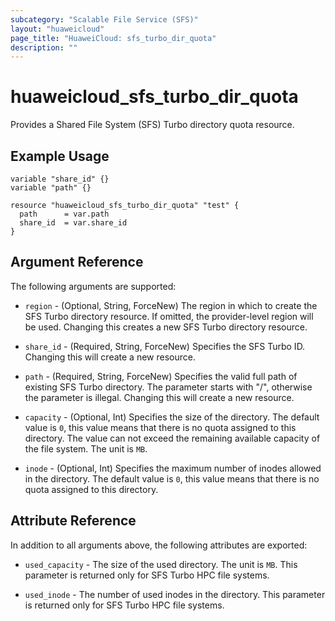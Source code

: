 ```yaml
---
subcategory: "Scalable File Service (SFS)"
layout: "huaweicloud"
page_title: "HuaweiCloud: sfs_turbo_dir_quota"
description: ""
---
```


# huaweicloud_sfs_turbo_dir_quota

Provides a Shared File System (SFS) Turbo directory quota resource.

## Example Usage

```hcl
variable "share_id" {}
variable "path" {}

resource "huaweicloud_sfs_turbo_dir_quota" "test" {
  path      = var.path
  share_id  = var.share_id
}
```

## Argument Reference

The following arguments are supported:

* `region` - (Optional, String, ForceNew) The region in which to create the SFS Turbo directory resource. If omitted, the
  provider-level region will be used. Changing this creates a new SFS Turbo directory resource.

* `share_id` - (Required, String, ForceNew) Specifies the SFS Turbo ID. Changing this will create a new resource.

* `path` - (Required, String, ForceNew) Specifies the valid full path of existing SFS Turbo directory. The parameter
  starts with "/", otherwise the parameter is illegal. Changing this will create a new resource.

* `capacity` - (Optional, Int) Specifies the size of the directory. The default value is `0`, this value means that
  there is no quota assigned to this directory. The value can not exceed the remaining available capacity of the
  file system. The unit is `MB`.

* `inode` - (Optional, Int) Specifies the maximum number of inodes allowed in the directory. The default value is `0`,
  this value means that there is no quota assigned to this directory.

## Attribute Reference

In addition to all arguments above, the following attributes are exported:

* `used_capacity` - The size of the used directory. The unit is `MB`. This parameter is returned only for SFS Turbo
  HPC file systems.

* `used_inode` - The number of used inodes in the directory. This parameter is returned only for SFS Turbo
  HPC file systems.

